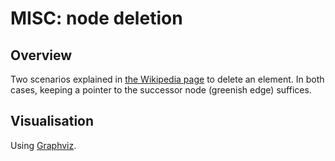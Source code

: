 # MISC: node deletion

## Overview

Two scenarios explained in [the Wikipedia page](https://en.wikipedia.org/wiki/Binary_search_tree#Deletion) to delete an element.
In both cases, keeping a pointer to the successor node (greenish edge) suffices.

## Visualisation

Using [Graphviz](https://graphviz.org).


